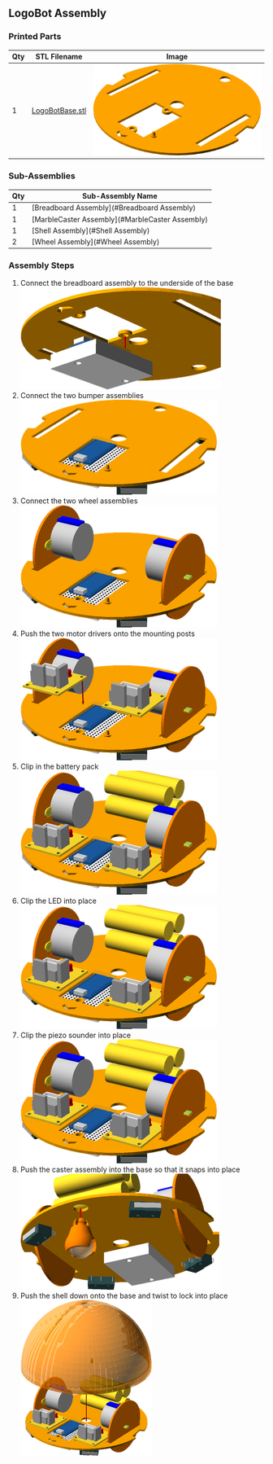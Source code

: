 ## LogoBot Assembly

### Printed Parts

 Qty | STL Filename | Image
 --- | --- | ---
  1  | [LogoBotBase.stl](../stl/LogoBotBase.stl) | ![](../images/LogoBotBase_STL.png)

### Sub-Assemblies

Qty | Sub-Assembly Name
--- | ---
  1 | [Breadboard Assembly](#Breadboard Assembly)
  1 | [MarbleCaster Assembly](#MarbleCaster Assembly)
  1 | [Shell Assembly](#Shell Assembly)
  2 | [Wheel Assembly](#Wheel Assembly)

### Assembly Steps

1. Connect the breadboard assembly to the underside of the base
![](../images/LogoBotAssembly_Step1.png)
2. Connect the two bumper assemblies
![](../images/LogoBotAssembly_Step2.png)
3. Connect the two wheel assemblies
![](../images/LogoBotAssembly_Step3.png)
4. Push the two motor drivers onto the mounting posts
![](../images/LogoBotAssembly_Step4.png)
5. Clip in the battery pack
![](../images/LogoBotAssembly_Step5.png)
6. Clip the LED into place
![](../images/LogoBotAssembly_Step6.png)
7. Clip the piezo sounder into place
![](../images/LogoBotAssembly_Step7.png)
8. Push the caster assembly into the base so that it snaps into place
![](../images/LogoBotAssembly_Step8.png)
9. Push the shell down onto the base and twist to lock into place
![](../images/LogoBotAssembly_Step9.png)
